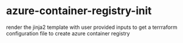 # azure-container-registry-init
render the jinja2 template with user provided inputs to get a terrraform configuration file to create azure container registry
